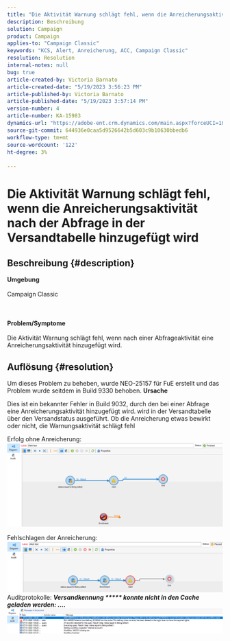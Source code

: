 ```yaml
---
title: "Die Aktivität Warnung schlägt fehl, wenn die Anreicherungsaktivität nach der Abfrage in der Versandtabelle hinzugefügt wird."
description: Beschreibung
solution: Campaign
product: Campaign
applies-to: "Campaign Classic"
keywords: "KCS, Alert, Anreicherung, ACC, Campaign Classic"
resolution: Resolution
internal-notes: null
bug: true
article-created-by: Victoria Barnato
article-created-date: "5/19/2023 3:56:23 PM"
article-published-by: Victoria Barnato
article-published-date: "5/19/2023 3:57:14 PM"
version-number: 4
article-number: KA-15983
dynamics-url: "https://adobe-ent.crm.dynamics.com/main.aspx?forceUCI=1&pagetype=entityrecord&etn=knowledgearticle&id=aab685b1-5df6-ed11-8848-6045bd0065b6"
source-git-commit: 644936e0caa5d9526642b5d603c9b10630bbedb6
workflow-type: tm+mt
source-wordcount: '122'
ht-degree: 3%

---
```


# Die Aktivität Warnung schlägt fehl, wenn die Anreicherungsaktivität nach der Abfrage in der Versandtabelle hinzugefügt wird

## Beschreibung {#description}

<b>Umgebung</b><br><br>Campaign Classic<br><br><br><br><b>Problem/Symptome</b><br><br>Die Aktivität Warnung schlägt fehl, wenn nach einer Abfrageaktivität eine Anreicherungsaktivität hinzugefügt wird. <br>

## Auflösung {#resolution}


Um dieses Problem zu beheben, wurde NEO-25157 für FuE erstellt und das Problem wurde seitdem in Build 9330 behoben.
<b>Ursache</b>


Dies ist ein bekannter Fehler in Build 9032, durch den bei einer Abfrage eine Anreicherungsaktivität hinzugefügt wird.<b> </b>wird in der Versandtabelle über den Versandstatus ausgeführt. Ob die Anreicherung etwas bewirkt oder nicht, die Warnungsaktivität schlägt fehl

Erfolg ohne Anreicherung:
![](assets/ab975c07-d043-ed11-bba2-0022480868ff.png)

Fehlschlagen der Anreicherung:
![](assets/ad975c07-d043-ed11-bba2-0022480868ff.png)
Auditprotokolle: <b>*Versandkennung \*\*\*\*\* konnte nicht in den Cache geladen werden: ....</b>*
![](assets/ac975c07-d043-ed11-bba2-0022480868ff.png)
